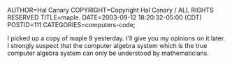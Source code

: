 AUTHOR=Hal Canary
COPYRIGHT=Copyright Hal Canary / ALL RIGHTS RESERVED
TITLE=maple.
DATE=2003-09-12 18:20:32-05:00 (CDT)
POSTID=111
CATEGORIES=computers-code;

I picked up a copy of maple 9 yesterday. I'll give you my opinions on it later. I strongly suspect that the computer algebra system which is the true computer algebra system can only be understood by mathematicians.
